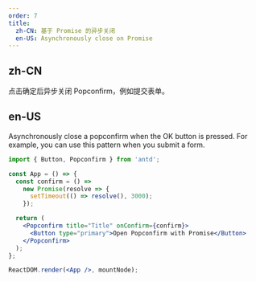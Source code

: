 ```yaml
---
order: 7
title:
  zh-CN: 基于 Promise 的异步关闭
  en-US: Asynchronously close on Promise
---
```


## zh-CN

点击确定后异步关闭 Popconfirm，例如提交表单。

## en-US

Asynchronously close a popconfirm when the OK button is pressed. For example, you can use this pattern when you submit a form.

```jsx
import { Button, Popconfirm } from 'antd';

const App = () => {
  const confirm = () =>
    new Promise(resolve => {
      setTimeout(() => resolve(), 3000);
    });

  return (
    <Popconfirm title="Title" onConfirm={confirm}>
      <Button type="primary">Open Popconfirm with Promise</Button>
    </Popconfirm>
  );
};

ReactDOM.render(<App />, mountNode);
```
